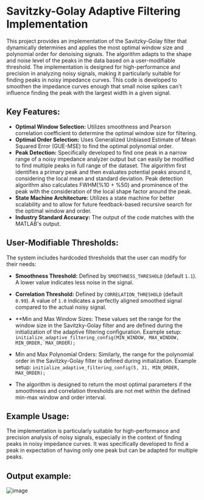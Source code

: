 # Savitzky-Golay Adaptive Filtering Implementation

This project provides an implementation of the Savitzky-Golay filter that dynamically determines and applies the most optimal window size and polynomial order for denoising signals. The algorithm adapts to the shape and noise level of the peaks in the data based on a user-modifiable threshold. The implementation is designed for high-performance and precision in analyzing noisy signals, making it particularly suitable for finding peaks in noisy impedance curves. This code is developed to smoothen the impedance curves enough that small noise spikes can't influence finding the peak with the largest width in a given signal.

## Key Features:

- **Optimal Window Selection:** Utilizes smoothness and Pearson correlation coefficient to determine the optimal window size for filtering.
- **Optimal Order Selection:** Uses Generalized Unbiased Estimate of Mean Squared Error (GUE-MSE) to find the optimal polynomial order.
- **Peak Detection:** Specifically developed to find one peak in a narrow range of a noisy impedance analyzer output but can easily be modified to find multiple peaks in full range of the dataset. The algorithm first identifies a primary peak and then evaluates potential peaks around it, considering the local mean and standard deviation. Peak detection algorithm also calculates FWHM(%10 + %50) and prominence of the peak with the consideration of the local shape factor around the peak. 
- **State Machine Architecture:** Utilizes a state machine for better scalability and to allow for future feedback-based recursive search for the optimal window and order.
- **Industry Standard Accuracy:** The output of the code matches with the MATLAB's output. 

## User-Modifiable Thresholds:
The system includes hardcoded thresholds that the user can modify for their needs:

- **Smoothness Threshold:** Defined by `SMOOTHNESS_THRESHOLD` (default `1.1`). A lower value indicates less noise in the signal.
- **Correlation Threshold:** Defined by `CORRELATION_THRESHOLD` (default `0.99`). A value of `1.0` indicates a perfectly aligned smoothed signal compared to the actual noisy signal.
- **Min and Max Window Sizes: These values set the range for the window size in the Savitzky-Golay filter and are defined during the initialization of the adaptive filtering configuration. Example setup:
  ```initialize_adaptive_filtering_config(MIN_WINDOW, MAX_WINDOW, MIN_ORDER, MAX_ORDER);```

- Min and Max Polynomial Orders: Similarly, the range for the polynomial order in the Savitzky-Golay filter is defined during initialization. Example setup:
```initialize_adaptive_filtering_config(5, 31, MIN_ORDER, MAX_ORDER);```

- The algorithm is designed to return the most optimal parameters if the smoothness and correlation thresholds are not met within the defined min-max window and order interval.

## Example Usage:
The implementation is particularly suitable for high-performance and precision analysis of noisy signals, especially in the context of finding peaks in noisy impedance curves. It was specifically developed to find a peak in expectation of having only one peak but can be adapted for multiple peaks.

## Output example: 
![image](https://github.com/Tugbars/Adaptive-Savitzky-Golay-Filter/assets/23309063/211370bb-08bb-4286-9fce-f36c64a29dbf)
